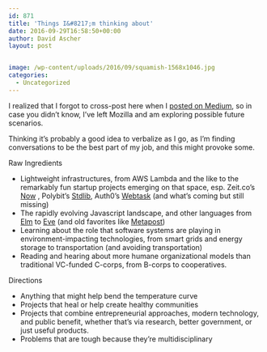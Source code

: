 ```yaml
---
id: 871
title: 'Things I&#8217;m thinking about'
date: 2016-09-29T16:58:50+00:00
author: David Ascher
layout: post


image: /wp-content/uploads/2016/09/squamish-1568x1046.jpg
categories:
  - Uncategorized
---
```

I realized that I forgot to cross-post here when I [posted on Medium](http://medium.com/david-ascher/next-chapter-2678e262ce27), so in case you didn&#8217;t know, I&#8217;ve left Mozilla and am exploring possible future scenarios.

Thinking it&#8217;s probably a good idea to verbalize as I go, as I&#8217;m finding conversations to be the best part of my job, and this might provoke some.

Raw Ingredients

  * Lightweight infrastructures, from AWS Lambda and the like to the remarkably fun startup projects emerging on that space, esp. Zeit.co&#8217;s [Now](https://zeit.co/now) , Polybit&#8217;s [Stdlib](https://stdlib.com/), Auth0&#8217;s [Webtask](https://webtask.io/) (and what&#8217;s coming but still missing)
  * The rapidly evolving Javascript landscape, and other languages from [Elm](http://elm-lang.org/) to [Eve](https://witheve.com) (and old favorites like [Metapost](https://en.wikipedia.org/wiki/MetaPost))
  * Learning about the role that software systems are playing in environment-impacting technologies, from smart grids and energy storage to transportation (and avoiding transportation)
  * Reading and hearing about more humane organizational models than traditional VC-funded C-corps, from B-corps to cooperatives.

Directions

  * Anything that might help bend the temperature curve
  * Projects that heal or help create healthy communities
  * Projects that combine entrepreneurial approaches, modern technology, and public benefit, whether that&#8217;s via research, better government, or just useful products.
  * Problems that are tough because they&#8217;re multidisciplinary

&nbsp;